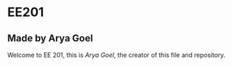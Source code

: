 # EE201
## Made by Arya Goel

Welcome to EE 201, this is *Arya Goel*, the creator of this file and repository. 
